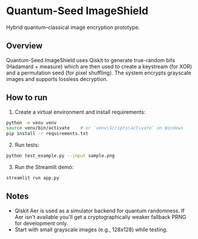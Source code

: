 # Quantum-Seed ImageShield

Hybrid quantum–classical image encryption prototype.

## Overview
Quantum-Seed ImageShield uses Qiskit to generate true-random bits (Hadamard + measure) which are then used to create a keystream (for XOR) and a permutation seed (for pixel shuffling). The system encrypts grayscale images and supports lossless decryption.

## How to run
1. Create a virtual environment and install requirements:

```bash
python -m venv venv
source venv/bin/activate    # or `venv\Scripts\activate` on Windows
pip install -r requirements.txt
```

2. Run tests:

```bash
python test_example.py --input sample.png
```

3. Run the Streamlit demo:

```bash
streamlit run app.py
```

## Notes
- Qiskit Aer is used as a simulator backend for quantum randomness. If Aer isn't available you'll get a cryptographically weaker fallback PRNG for development only.
- Start with small grayscale images (e.g., 128x128) while testing.
